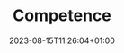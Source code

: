 ---
title: "Competence"
description: "The Competence module unlocks operational excellence, transforming potential into success. Learn about essential topics from the Theory of Constraints to Data Literacy."
icon: "activity_zone"
date: "2023-08-15T11:26:04+01:00"
lastmod: "2024-03-18T16:54:23+00:00"
draft: false
toc: true
weight: 3001
---